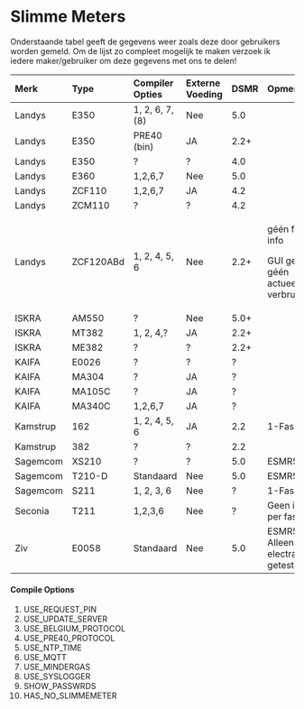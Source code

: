 # Slimme Meters

Onderstaande tabel geeft de gegevens weer zoals deze door gebruikers worden gemeld. Om de lijst zo compleet mogelijk te maken verzoek ik iedere maker/gebruiker om deze gegevens met ons te delen!

<table>
  <thead>
    <tr>
      <th style="text-align:left">Merk</th>
      <th style="text-align:left">Type</th>
      <th style="text-align:left">Compiler Opties</th>
      <th style="text-align:left">Externe Voeding</th>
      <th style="text-align:left">DSMR</th>
      <th style="text-align:left">Opmerking</th>
      <th style="text-align:left">Werkt</th>
    </tr>
  </thead>
  <tbody>
    <tr>
      <td style="text-align:left">Landys</td>
      <td style="text-align:left">E350</td>
      <td style="text-align:left">1, 2, 6, 7, (8)</td>
      <td style="text-align:left">Nee</td>
      <td style="text-align:left">5.0</td>
      <td style="text-align:left"></td>
      <td style="text-align:left">OK!</td>
    </tr>
    <tr>
      <td style="text-align:left">Landys</td>
      <td style="text-align:left">E350</td>
      <td style="text-align:left">PRE40 (bin)</td>
      <td style="text-align:left">JA</td>
      <td style="text-align:left">2.2+</td>
      <td style="text-align:left"></td>
      <td style="text-align:left">OK</td>
    </tr>
    <tr>
      <td style="text-align:left">Landys</td>
      <td style="text-align:left">E350</td>
      <td style="text-align:left">?</td>
      <td style="text-align:left">?</td>
      <td style="text-align:left">4.0</td>
      <td style="text-align:left"></td>
      <td style="text-align:left">?</td>
    </tr>
    <tr>
      <td style="text-align:left">Landys</td>
      <td style="text-align:left">E360</td>
      <td style="text-align:left">1,2,6,7</td>
      <td style="text-align:left">Nee</td>
      <td style="text-align:left">5.0</td>
      <td style="text-align:left"></td>
      <td style="text-align:left">OK!</td>
    </tr>
    <tr>
      <td style="text-align:left">Landys</td>
      <td style="text-align:left">ZCF110</td>
      <td style="text-align:left">1,2,6,7</td>
      <td style="text-align:left">JA</td>
      <td style="text-align:left">4.2</td>
      <td style="text-align:left"></td>
      <td style="text-align:left">OK</td>
    </tr>
    <tr>
      <td style="text-align:left">Landys</td>
      <td style="text-align:left">ZCM110</td>
      <td style="text-align:left">?</td>
      <td style="text-align:left">?</td>
      <td style="text-align:left">4.2</td>
      <td style="text-align:left"></td>
      <td style="text-align:left">?</td>
    </tr>
    <tr>
      <td style="text-align:left">Landys</td>
      <td style="text-align:left">ZCF120ABd</td>
      <td style="text-align:left">1, 2, 4, 5, 6</td>
      <td style="text-align:left">Nee</td>
      <td style="text-align:left">2.2+</td>
      <td style="text-align:left">
        <p></p>
        <p>g&#xE9;&#xE9;n fase info</p>
        <p>GUI geeft g&#xE9;&#xE9;n actueel verbruik</p>
      </td>
      <td style="text-align:left">OK</td>
    </tr>
    <tr>
      <td style="text-align:left">ISKRA</td>
      <td style="text-align:left">AM550</td>
      <td style="text-align:left">?</td>
      <td style="text-align:left">Nee</td>
      <td style="text-align:left">5.0+</td>
      <td style="text-align:left"></td>
      <td style="text-align:left">OK!</td>
    </tr>
    <tr>
      <td style="text-align:left">ISKRA</td>
      <td style="text-align:left">MT382</td>
      <td style="text-align:left">1, 2, 4,?</td>
      <td style="text-align:left">JA</td>
      <td style="text-align:left">2.2+</td>
      <td style="text-align:left"></td>
      <td style="text-align:left">OK</td>
    </tr>
    <tr>
      <td style="text-align:left">ISKRA</td>
      <td style="text-align:left">ME382</td>
      <td style="text-align:left">?</td>
      <td style="text-align:left">?</td>
      <td style="text-align:left">2.2+</td>
      <td style="text-align:left"></td>
      <td style="text-align:left">?</td>
    </tr>
    <tr>
      <td style="text-align:left">KAIFA</td>
      <td style="text-align:left">E0026</td>
      <td style="text-align:left">?</td>
      <td style="text-align:left">?</td>
      <td style="text-align:left">?</td>
      <td style="text-align:left"></td>
      <td style="text-align:left">?</td>
    </tr>
    <tr>
      <td style="text-align:left">KAIFA</td>
      <td style="text-align:left">MA304</td>
      <td style="text-align:left">?</td>
      <td style="text-align:left">JA</td>
      <td style="text-align:left">?</td>
      <td style="text-align:left"></td>
      <td style="text-align:left">OK!</td>
    </tr>
    <tr>
      <td style="text-align:left">KAIFA</td>
      <td style="text-align:left">MA105C</td>
      <td style="text-align:left">?</td>
      <td style="text-align:left">JA</td>
      <td style="text-align:left">?</td>
      <td style="text-align:left"></td>
      <td style="text-align:left">OK!</td>
    </tr>
    <tr>
      <td style="text-align:left">KAIFA</td>
      <td style="text-align:left">MA340C</td>
      <td style="text-align:left">1,2,6,7</td>
      <td style="text-align:left">JA</td>
      <td style="text-align:left">?</td>
      <td style="text-align:left"></td>
      <td style="text-align:left">OK!</td>
    </tr>
    <tr>
      <td style="text-align:left">Kamstrup</td>
      <td style="text-align:left">162</td>
      <td style="text-align:left">1, 2, 4, 5, 6</td>
      <td style="text-align:left">JA</td>
      <td style="text-align:left">2.2</td>
      <td style="text-align:left">1-Fase</td>
      <td style="text-align:left">OK</td>
    </tr>
    <tr>
      <td style="text-align:left">Kamstrup</td>
      <td style="text-align:left">382</td>
      <td style="text-align:left">?</td>
      <td style="text-align:left">?</td>
      <td style="text-align:left">2.2</td>
      <td style="text-align:left"></td>
      <td style="text-align:left">?</td>
    </tr>
    <tr>
      <td style="text-align:left">Sagemcom</td>
      <td style="text-align:left">XS210</td>
      <td style="text-align:left">?</td>
      <td style="text-align:left">?</td>
      <td style="text-align:left">5.0</td>
      <td style="text-align:left">ESMR5</td>
      <td style="text-align:left">?</td>
    </tr>
    <tr>
      <td style="text-align:left">Sagemcom</td>
      <td style="text-align:left">T210-D</td>
      <td style="text-align:left">Standaard</td>
      <td style="text-align:left">Nee</td>
      <td style="text-align:left">5.0</td>
      <td style="text-align:left">ESMR5</td>
      <td style="text-align:left">OK!</td>
    </tr>
    <tr>
      <td style="text-align:left">Sagemcom</td>
      <td style="text-align:left">S211</td>
      <td style="text-align:left">1, 2, 3, 6</td>
      <td style="text-align:left">Nee</td>
      <td style="text-align:left">?</td>
      <td style="text-align:left">1-Fase</td>
      <td style="text-align:left">OK!</td>
    </tr>
    <tr>
      <td style="text-align:left">Seconia</td>
      <td style="text-align:left">T211</td>
      <td style="text-align:left">1,2,3,6</td>
      <td style="text-align:left">Nee</td>
      <td style="text-align:left">?</td>
      <td style="text-align:left">Geen info per fase</td>
      <td style="text-align:left">OK!</td>
    </tr>
    <tr>
      <td style="text-align:left">Ziv</td>
      <td style="text-align:left">E0058</td>
      <td style="text-align:left">Standaard</td>
      <td style="text-align:left">Nee</td>
      <td style="text-align:left">5.0</td>
      <td style="text-align:left">ESMR5, Alleen electra getest</td>
      <td style="text-align:left">OK!</td>  
    </tr>
  </tbody>
</table>

#### Compile Options

1. USE\_REQUEST\_PIN
2. USE\_UPDATE\_SERVER
3. USE\_BELGIUM\_PROTOCOL
4. USE\_PRE40\_PROTOCOL
5. USE\_NTP\_TIME
6. USE\_MQTT
7. USE\_MINDERGAS
8. USE\_SYSLOGGER
9. SHOW\_PASSWRDS
10. HAS\_NO\_SLIMMEMETER



### 

### 

